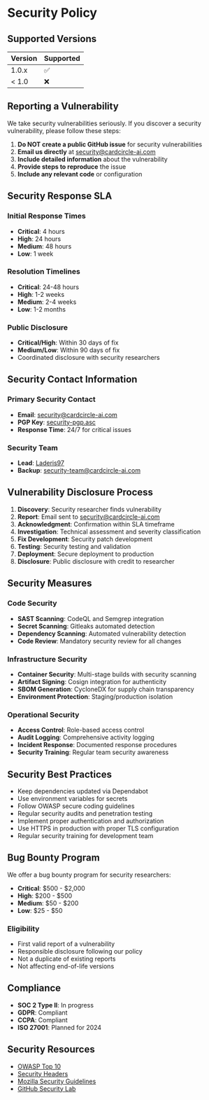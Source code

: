 # Security Policy

## Supported Versions

| Version | Supported          |
| ------- | ------------------ |
| 1.0.x   | :white_check_mark: |
| < 1.0   | :x:                |

## Reporting a Vulnerability

We take security vulnerabilities seriously. If you discover a security vulnerability, please follow these steps:

1. **Do NOT create a public GitHub issue** for security vulnerabilities
2. **Email us directly** at [security@cardcircle-ai.com](mailto:security@cardcircle-ai.com)
3. **Include detailed information** about the vulnerability
4. **Provide steps to reproduce** the issue
5. **Include any relevant code** or configuration

## Security Response SLA

### Initial Response Times
- **Critical**: 4 hours
- **High**: 24 hours  
- **Medium**: 48 hours
- **Low**: 1 week

### Resolution Timelines
- **Critical**: 24-48 hours
- **High**: 1-2 weeks
- **Medium**: 2-4 weeks
- **Low**: 1-2 months

### Public Disclosure
- **Critical/High**: Within 30 days of fix
- **Medium/Low**: Within 90 days of fix
- Coordinated disclosure with security researchers

## Security Contact Information

### Primary Security Contact
- **Email**: [security@cardcircle-ai.com](mailto:security@cardcircle-ai.com)
- **PGP Key**: [security-pgp.asc](https://github.com/Laderis97/AI-Powered-Recruiter-Automation/raw/main/security-pgp.asc)
- **Response Time**: 24/7 for critical issues

### Security Team
- **Lead**: [Laderis97](https://github.com/Laderis97)
- **Backup**: [security-team@cardcircle-ai.com](mailto:security-team@cardcircle-ai.com)

## Vulnerability Disclosure Process

1. **Discovery**: Security researcher finds vulnerability
2. **Report**: Email sent to security@cardcircle-ai.com
3. **Acknowledgment**: Confirmation within SLA timeframe
4. **Investigation**: Technical assessment and severity classification
5. **Fix Development**: Security patch development
6. **Testing**: Security testing and validation
7. **Deployment**: Secure deployment to production
8. **Disclosure**: Public disclosure with credit to researcher

## Security Measures

### Code Security
- **SAST Scanning**: CodeQL and Semgrep integration
- **Secret Scanning**: Gitleaks automated detection
- **Dependency Scanning**: Automated vulnerability detection
- **Code Review**: Mandatory security review for all changes

### Infrastructure Security
- **Container Security**: Multi-stage builds with security scanning
- **Artifact Signing**: Cosign integration for authenticity
- **SBOM Generation**: CycloneDX for supply chain transparency
- **Environment Protection**: Staging/production isolation

### Operational Security
- **Access Control**: Role-based access control
- **Audit Logging**: Comprehensive activity logging
- **Incident Response**: Documented response procedures
- **Security Training**: Regular team security awareness

## Security Best Practices

- Keep dependencies updated via Dependabot
- Use environment variables for secrets
- Follow OWASP secure coding guidelines
- Regular security audits and penetration testing
- Implement proper authentication and authorization
- Use HTTPS in production with proper TLS configuration
- Regular security training for development team

## Bug Bounty Program

We offer a bug bounty program for security researchers:

- **Critical**: $500 - $2,000
- **High**: $200 - $500
- **Medium**: $50 - $200
- **Low**: $25 - $50

### Eligibility
- First valid report of a vulnerability
- Responsible disclosure following our policy
- Not a duplicate of existing reports
- Not affecting end-of-life versions

## Compliance

- **SOC 2 Type II**: In progress
- **GDPR**: Compliant
- **CCPA**: Compliant
- **ISO 27001**: Planned for 2024

## Security Resources

- [OWASP Top 10](https://owasp.org/www-project-top-ten/)
- [Security Headers](https://securityheaders.com/)
- [Mozilla Security Guidelines](https://infosec.mozilla.org/guidelines/)
- [GitHub Security Lab](https://securitylab.github.com/)

